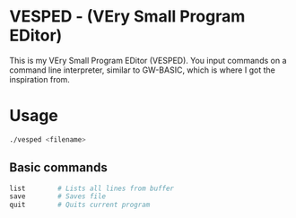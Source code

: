 # VESPED - (VEry Small Program EDitor)

This is my VEry Small Program EDitor (VESPED). You input commands on a command
line interpreter, similar to GW-BASIC, which is where I got the inspiration
from.


# Usage

```sh
./vesped <filename>
```

## Basic commands

```sh
list		# Lists all lines from buffer
save		# Saves file
quit		# Quits current program
```
